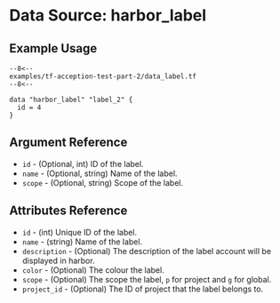 # Data Source: harbor_label

## Example Usage

```hcl
--8<--
examples/tf-acception-test-part-2/data_label.tf
--8<--

data "harbor_label" "label_2" {
  id = 4
}
```

## Argument Reference

- `id` - (Optional, int) ID of the label.
- `name` - (Optional, string) Name of the label.
- `scope` - (Optional, string) Scope of the label.

## Attributes Reference

- `id` - (int) Unique ID of the label.
- `name` - (string) Name of the label.
- `description` - (Optional)  The description of the label account will be displayed in harbor.
- `color` - (Optional) The colour the label.
- `scope` - (Optional) The scope the label, `p` for project and `g` for global.
- `project_id` - (Optional) The ID of project that the label belongs to.
